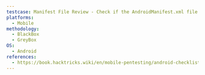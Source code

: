 ```yaml
---
testcase: Manifest File Review - Check if the AndroidManifest.xml file declares debug mode, allows backups, and lists exported components (activities, content providers, services, broadcast receivers) and URL schemes
platforms: 
  - Mobile
methodology: 
  - BlackBox
  - GreyBox
OS:
  - Android
references:
  - https://book.hacktricks.wiki/en/mobile-pentesting/android-checklist.html
---
```

